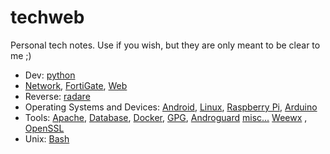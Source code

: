 # techweb

Personal tech notes. Use if you wish, but they are only meant to be clear to me ;)

- Dev: [python](./python.md)
- [Network](./network.md), [FortiGate](./fortigate.md), [Web](./web.md)
- Reverse: [radare](./radare.md)
- Operating Systems and Devices: [Android](./android.md), [Linux](./linux.md), [Raspberry Pi](./rpi.md), [Arduino](./arduino.md)
- Tools: [Apache](./apache.md), [Database](./db.md), [Docker](./docker.md), [GPG](./gpg.md), [Androguard](./androguard.md) [misc...](./tools.md) [Weewx](./weewx.md) , [OpenSSL](./openssl.md)
- Unix: [Bash](./bash.md) 



